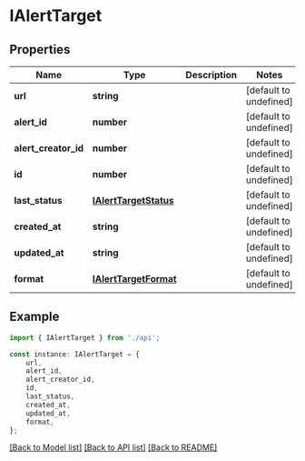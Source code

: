 # IAlertTarget


## Properties

Name | Type | Description | Notes
------------ | ------------- | ------------- | -------------
**url** | **string** |  | [default to undefined]
**alert_id** | **number** |  | [default to undefined]
**alert_creator_id** | **number** |  | [default to undefined]
**id** | **number** |  | [default to undefined]
**last_status** | [**IAlertTargetStatus**](IAlertTargetStatus.md) |  | [default to undefined]
**created_at** | **string** |  | [default to undefined]
**updated_at** | **string** |  | [default to undefined]
**format** | [**IAlertTargetFormat**](IAlertTargetFormat.md) |  | [default to undefined]

## Example

```typescript
import { IAlertTarget } from './api';

const instance: IAlertTarget = {
    url,
    alert_id,
    alert_creator_id,
    id,
    last_status,
    created_at,
    updated_at,
    format,
};
```

[[Back to Model list]](../README.md#documentation-for-models) [[Back to API list]](../README.md#documentation-for-api-endpoints) [[Back to README]](../README.md)
